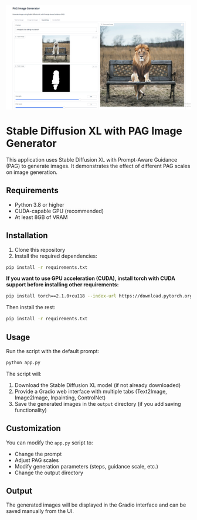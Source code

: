 ![PAG Image Generator Thumbnail](thumbnail.png)

# Stable Diffusion XL with PAG Image Generator

This application uses Stable Diffusion XL with Prompt-Aware Guidance (PAG) to generate images. It demonstrates the effect of different PAG scales on image generation.

## Requirements

- Python 3.8 or higher
- CUDA-capable GPU (recommended)
- At least 8GB of VRAM

## Installation

1. Clone this repository
2. Install the required dependencies:
```bash
pip install -r requirements.txt
```

**If you want to use GPU acceleration (CUDA), install torch with CUDA support before installing other requirements:**
```bash
pip install torch==2.1.0+cu118 --index-url https://download.pytorch.org/whl/cu118
```
Then install the rest:
```bash
pip install -r requirements.txt
```

## Usage

Run the script with the default prompt:
```bash
python app.py
```

The script will:
1. Download the Stable Diffusion XL model (if not already downloaded)
2. Provide a Gradio web interface with multiple tabs (Text2Image, Image2Image, Inpainting, ControlNet)
3. Save the generated images in the `output` directory (if you add saving functionality)

## Customization

You can modify the `app.py` script to:
- Change the prompt
- Adjust PAG scales
- Modify generation parameters (steps, guidance scale, etc.)
- Change the output directory

## Output

The generated images will be displayed in the Gradio interface and can be saved manually from the UI. 